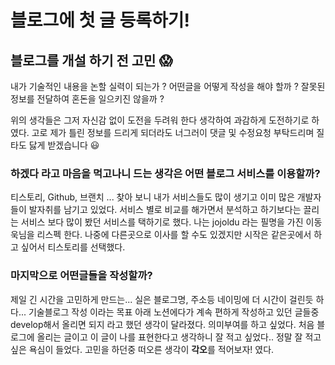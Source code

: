 # 블로그에 첫 글 등록하기!

## 블로그를 개설 하기 전 고민 😱

내가 기술적인 내용을 논할 실력이 되는가 ?
어떤글을 어떻게 작성을 해야 할까 ?
잘못된 정보를 전달하여 혼돈을 일으키진 않을까 ?

위의 생각들은 그저 자신감 없이 도전을 두려워 한다 생각하여 과감하게 도전하기로 하였다.
고로 제가 틀린 정보를 드리게 되더라도 너그러이 댓글 및 수정요청 부탁드리며 질타도 닳게 받겠습니다 😃

### 하겠다 라고 마음을 먹고나니 드는 생각은 어떤 블로그 서비스를 이용할까?

티스토리, Github, 브랜치 ... 
찾아 보니 내가 서비스들도 많이 생기고 이미 많은 개발자들이 발자취를 남기고 있었다.
서비스 별로 비교를 해가면서 분석하고 하기보다는 끌리는 서비스 보다 많이 봤던 서비스를 택하기로 했다.
나는 jojoldu 라는 필명을 가진 이동욱님을 리스펙 한다.
나중에 다른곳으로 이사를 할 수도 있겠지만 시작은 같은곳에서 하고 싶어서 티스토리를 선택했다.

### 마지막으로 어떤글들을 작성할까?

제일 긴 시간을 고민하게 만드는... 실은 블로그명, 주소등 네이밍에 더 시간이 걸린듯 하다...
기술블로그 작성 이라는 목표 아래 노션에다가 계속 편하게 작성하고 있던 글들중 develop해서 올리면 되지 라고 했던 생각이 달라졌다.
의미부여를 하고 싶었다. 처음 블로그에 올리는 글이고 이 글이 나를 표현한다고 생각하니 잘 적고 싶었다.. 정말 잘 적고 싶은 욕심이 들었다.
고민을 하던중 떠오른 생각이 **각오**를 적어보자! 였다.

